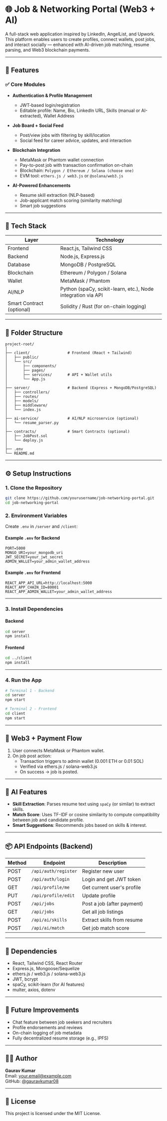 # 🌐 Job & Networking Portal (Web3 + AI)

A full-stack web application inspired by LinkedIn, AngelList, and Upwork. This platform enables users to create profiles, connect wallets, post jobs, and interact socially — enhanced with AI-driven job matching, resume parsing, and Web3 blockchain payments.

---

## 🚀 Features

### ✅ Core Modules

- **Authentication & Profile Management**
  - JWT-based login/registration
  - Editable profile: Name, Bio, LinkedIn URL, Skills (manual or AI-extracted), Wallet Address

- **Job Board + Social Feed**
  - Post/view jobs with filtering by skill/location
  - Social feed for career advice, updates, and interaction

- **Blockchain Integration**
  - MetaMask or Phantom wallet connection
  - Pay-to-post job with transaction confirmation on-chain
  - Blockchain: `Polygon / Ethereum / Solana (choose one)`
  - EVM tool: `ethers.js / web3.js` or `@solana/web3.js`

- **AI-Powered Enhancements**
  - Resume skill extraction (NLP-based)
  - Job-applicant match scoring (similarity matching)
  - Smart job suggestions

---

## 🧱 Tech Stack

| Layer           | Technology                            |
|----------------|----------------------------------------|
| Frontend        | React.js, Tailwind CSS                 |
| Backend         | Node.js, Express.js                   |
| Database        | MongoDB / PostgreSQL                  |
| Blockchain      | Ethereum / Polygon / Solana           |
| Wallet          | MetaMask / Phantom                    |
| AI/NLP          | Python (spaCy, scikit-learn, etc.), Node integration via API |
| Smart Contract (optional) | Solidity / Rust (for on-chain logging)       |

---

## 📁 Folder Structure

```
project-root/
│
├── client/                 # Frontend (React + Tailwind)
│   ├── public/
│   └── src/
│       ├── components/
│       ├── pages/
│       ├── services/       # API + Wallet utils
│       └── App.js
│
├── server/                 # Backend (Express + MongoDB/PostgreSQL)
│   ├── controllers/
│   ├── routes/
│   ├── models/
│   ├── middleware/
│   └── index.js
│
├── ai-service/             # AI/NLP microservice (optional)
│   └── resume_parser.py
│
├── contracts/              # Smart Contracts (optional)
│   ├── JobPost.sol
│   └── deploy.js
│
├── .env
└── README.md
```

---

## ⚙️ Setup Instructions

### 1. Clone the Repository

```bash
git clone https://github.com/yourusername/job-networking-portal.git
cd job-networking-portal
```

### 2. Environment Variables

Create `.env` in `/server` and `/client`:

#### Example `.env` for Backend
```env
PORT=5000
MONGO_URI=your_mongodb_uri
JWT_SECRET=your_jwt_secret
ADMIN_WALLET=your_admin_wallet_address
```

#### Example `.env` for Frontend
```env
REACT_APP_API_URL=http://localhost:5000
REACT_APP_CHAIN_ID=80001
REACT_APP_ADMIN_WALLET=your_admin_wallet_address
```

---

### 3. Install Dependencies

#### Backend
```bash
cd server
npm install
```

#### Frontend
```bash
cd ../client
npm install
```

---

### 4. Run the App

```bash
# Terminal 1 - Backend
cd server
npm start

# Terminal 2 - Frontend
cd client
npm start
```

---

## 🔐 Web3 + Payment Flow

1. User connects MetaMask or Phantom wallet.
2. On job post action:
   - Transaction triggers to admin wallet (0.001 ETH or 0.01 SOL)
   - Verified via ethers.js / solana-web3.js
   - On success → job is posted.

---

## 🧠 AI Features

- **Skill Extraction**: Parses resume text using `spaCy` (or similar) to extract skills.
- **Match Score**: Uses TF-IDF or cosine similarity to compute compatibility between job and candidate profile.
- **Smart Suggestions**: Recommends jobs based on skills & interest.

---

## 📦 API Endpoints (Backend)

| Method | Endpoint             | Description                      |
|--------|----------------------|----------------------------------|
| POST   | `/api/auth/register` | Register new user                |
| POST   | `/api/auth/login`    | Login and get JWT token          |
| GET    | `/api/profile/me`    | Get current user's profile       |
| PUT    | `/api/profile/edit`  | Update profile                   |
| POST   | `/api/jobs`          | Post a job (after payment)       |
| GET    | `/api/jobs`          | Get all job listings             |
| POST   | `/api/ai/skills`     | Extract skills from resume       |
| POST   | `/api/ai/match`      | Get job match score              |

---

## 🔗 Dependencies

- React, Tailwind CSS, React Router
- Express.js, Mongoose/Sequelize
- ethers.js / web3.js / solana-web3.js
- JWT, bcrypt
- spaCy, scikit-learn (for AI features)
- multer, axios, dotenv

---

## 🎯 Future Improvements

- Chat feature between job seekers and recruiters
- Profile endorsements and reviews
- On-chain logging of job metadata
- Fully decentralized resume storage (e.g., IPFS)

---

## 👨‍💻 Author

**Gaurav Kumar**  
Email: your.email@example.com  
GitHub: [@gauravkumar08](https://github.com/gauravkumar08)

---

## 📜 License

This project is licensed under the MIT License.
